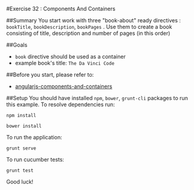 #Exercise 32 : Components And Containers

##Summary
You start work with three "book-about" ready directives : `bookTitle`, `bookDescription`, `bookPages` . Use them to create a book consisting of
title, description and number of pages (in this order)

##Goals
* `book` directive should be used as a container
* example book's title: `The Da Vinci Code`

##Before you start, please refer to:
* [angularjs-components-and-containers](https://egghead.io/lessons/angularjs-components-and-containers)


##Setup
 You should have installed `npm`, `bower`, `grunt-cli`  packages to run this example. To resolve dependencies run:
 
 ```
 npm install
 ```
 
 ```
 bower install
 ```
 
 To run the application:
 
 ```
 grunt serve
 ```
 
To run cucumber tests:

 ```
 grunt test
 ```
 
Good luck!
